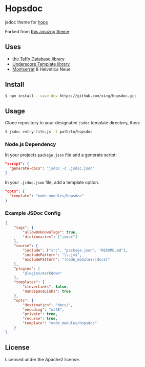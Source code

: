 # Hopsdoc

jsdoc theme for [hops](https://github.com/xing/hops)

Forked from [this amazng theme](https://github.com/nathancahill/minami)

## Uses

- [the Taffy Database library](http://taffydb.com/)
- [Underscore Template library](http://documentcloud.github.com/underscore/#template)
- [Montserrat](http://www.google.com/fonts/specimen/Monsterrat) & Helvetica Neue

## Install

```bash
$ npm install --save-dev https://github.com/xing/hopsdoc.git
```

## Usage

Clone repository to your designated `jsdoc` template directory, then:

```bash
$ jsdoc entry-file.js -t path/to/hopsdoc
```

### Node.js Dependency

In your projects `package.json` file add a generate script:

```json
"script": {
  "generate-docs": "jsdoc -c .jsdoc.json"
}
```

In your `.jsdoc.json` file, add a template option.

```json
"opts": {
  "template": "node_modules/hopsdoc"
}
```

### Example JSDoc Config

```json
{
    "tags": {
        "allowUnknownTags": true,
        "dictionaries": ["jsdoc"]
    },
    "source": {
        "include": ["src", "package.json", "README.md"],
        "includePattern": "\\.js$",
        "excludePattern": "(node_modules/|docs)"
    },
    "plugins": [
        "plugins/markdown"
    ],
    "templates": {
        "cleverLinks": false,
        "monospaceLinks": true
    },
    "opts": {
        "destination": "docs/",
        "encoding": "utf8",
        "private": true,
        "recurse": true,
        "template": "node_modules/hopsdoc"
    }
}
```

## License

Licensed under the Apache2 license.